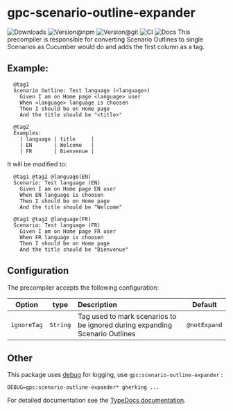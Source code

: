 # gpc-scenario-outline-expander
	
![Downloads](https://img.shields.io/npm/dw/gpc-scenario-outline-expander?style=flat-square) ![Version@npm](https://img.shields.io/npm/v/gpc-scenario-outline-expander?label=version%40npm&style=flat-square) ![Version@git](https://img.shields.io/github/package-json/v/gherking/gpc-scenario-outline-expander/master?label=version%40git&style=flat-square) ![CI](https://img.shields.io/github/workflow/status/gherking/gpc-scenario-outline-expander/CI/master?label=ci&style=flat-square) ![Docs](https://img.shields.io/github/workflow/status/gherking/gpc-scenario-outline-expander/Docs/master?label=docs&style=flat-square)
This precompiler is responsible for converting Scenario Outlines to single Scenarios as Cucumber would do and adds the first column as a tag.

## Example:

```gherkin0
  @tag1
  Scenario Outline: Test language (<language>)
    Given I am on Home page <language> user
    When <language> language is choosen
    Then I should be on Home page
    And the title should be "<title>"

  @tag2
  Examples:
    | language | title     |
    | EN       | Welcome   |
    | FR       | Bienvenue |
```
It will be modified to:

```gherkin
  @tag1 @tag2 @language(EN)
  Scenario: Test language (EN)
    Given I am on Home page EN user
    When EN language is choosen
    Then I should be on Home page
    And the title should be "Welcome"

  @tag1 @tag2 @language(FR)
  Scenario: Test language (FR)
    Given I am on Home page FR user
    When FR language is choosen
    Then I should be on Home page
    And the title should be "Bienvenue"
```

## Configuration

The precompiler accepts the following configuration:

| Option | type | Description |Default|
|:------:|:----:|:------------|:-----:|
|`ignoreTag`|`String`| Tag used to mark scenarios to be ignored during expanding Scenario Outlines |`@notExpand`|

## Other
This package uses [debug](https://www.npmjs.com/package/debug) for logging, use `gpc:scenario-outline-expander` :
```shell
DEBUG=gpc:scenario-outline-expander* gherking ...
```
For detailed documentation see the [TypeDocs documentation](https://gherking.github.io/gpc-scenario-outline-expander/).
